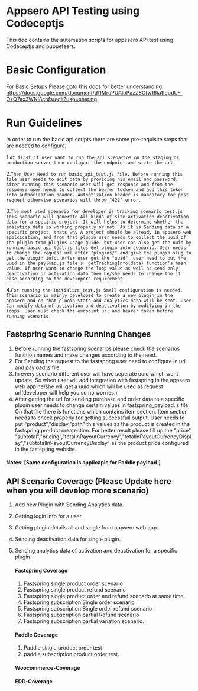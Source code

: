 # Appsero API Testing using Codeceptjs 
This doc contains the automation scripts for appesero API test using Codeceptjs and puppeteers.
# Basic Configuration
For Basic Setups Please goto this docs for better understanding. https://docs.google.com/document/d/1MruPUAlbPazZ8Ctw16ia1fepdU--OzQ7ax3WNI8cnfs/edit?usp=sharing
# Run Guidelines
In order to run the basic api scripts there are some pre-requisite steps that are needed to configure,

1.`At first if user want to run the api scenarios on the staging or production server then configure the endpoint and write the url.`

2.`Then User Need to run basic_api_test.js file. Before running this file user needs to edit data by providing his email and password. After running this scenario user will get response and from the response user needs to collect the bearer tocken and add this token into authorization header. Authotization header is mandatory for post request otherwise scenarios will throw "422" error.`

3.`The most used scenario for developer is tracking_scenario_test.js This scenario will generate All kinds of Site activation deactivation data for a specific project. It will helps to determine whether the analytics data is working properly or not. As it is Sending data in a specific project, thats why A project should be already in appsero web applcication, and from that plugin user needs to collect the uuid of the plugin from plugins usage guide. but user can also get the uuid by running basic_api_test.js files Get plugin info scenario. User needs to change the request url after "plugins/" and give the plugin slug to get the plugin info. After user get the "uuid", user need to put the uuid in the payload.js file's  getTrackingInfo(data) function's hash value. If user want to change the loop value as well as send only deactivation or activation data then he/she needs to change the if else according to the developers requirement.`

4.`For running the initialize_test.js Small configuration is needed. This scenario is mainly developed to create a new plugin in the appsero and on that plugin Stats and analytics data will be sent. User Can modify data of activation and deactivation by modifying in the loops. User must check the endpoint url and bearer token before running scenario.`

## Fastspring Scenario Running Changes
1. Before running the fastspring scenarios please check the scenarios function names and make changes according to the need.
2. For Sending the request to the fastspring user need to configure in url and payload.js file
3. In every scenario different user will have seperate uuid which wont update. So when user will add integration with fastspring in the appsero web app he/she will get a uuid which will be used as request url(developer will help you so no worries.)
4. After getting the url for sending purchase and order data to a specific plugin user needs to change certain values in fastspring_payload.js file. On that file there is functions which contains item section. Item section needs to check properly for getting successfull output. User needs to put "product","display,"path" this values as the product is created in the fastspring product createation. For better result please fill up the "price", "subtotal","pricing","totalInPayoutCurrency","totalInPayoutCurrencyDisplay","subtotalInPayoutCurrencyDisplay" as the product price configured in the fastspring website.

#### Notes: [Same configuration is applicaple for Paddle payload.]

## API Scenario Coverage (Please Update here when you will develop more scenario)
1. Add new Plugin with Sending Analytics data.
2. Getting login info for a user.
3. Getting plugin details all and single from appsero web app.
4. Sending deactivation data for single plugin.
5. Sending analytics data of activation and deactivation for a specific plugin.
   
   #### Fastspring Coverage 
   1. Fastspring single product order scenario
   2. Fastspring single product refund scenario
   3. Fastspring single product order and refund scenario at same time.
   4. Fastspring subscription Single order scenario
   5. Fastspring subscription Single order refund scenario 
   6. Fastspring subscription partial Refund scenario
   7. Fastspring subscription partial variation scenario.

   #### Paddle Coverage
   1. Paddle single product order test
   2. paddle subscription product order test.

   ####  Woocommerce-Coverage

   #### EDD-Coverage